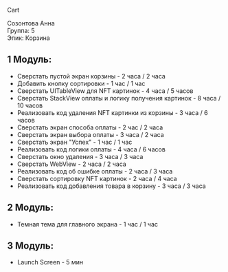 Cart

Созонтова Анна
<br /> Группа: 5
<br /> Эпик: Корзина

## 1 Модуль:

 - Сверстать пустой экран корзины - 2 часа / 2 часа
 - Добавить кнопку сортировки - 1 час / 1 час
 - Сверстать UITableView для NFT картинок  - 4 часа / 5 часов
 - Сверстать StackView оплаты  и логику получения картинок - 8 часа / 10 часов
 - Реализовать код удаления NFT картинки из корзины - 3 часа / 6 часов
 - Сверстать экран способа оплаты - 2 час / 2 часа
 - Сверстать экран выбора оплаты - 3 часа / 2 часа
 - Сверстать экран "Успех" - 1 час / 1 час
 - Реализовать код логики оплаты - 4 часа / 6 часов
 - Сверстать окно удаления - 3 часа / 3 часа
 - Сверстать WebView - 2 часа / 2 часа
 - Реализовать код об ошибке оплаты - 2 часа / 3 часа
 - Сверстать сортировку NFT картинок - 2 часа / 4 часа
 - Реализовать код добавления товара в корзину - 3 часа / 3 часа
   
## 2 Модуль:

 - Темная тема для главного экрана - 1 час / 1 час

## 3 Модуль:

 - Launch Screen - 5 мин 
